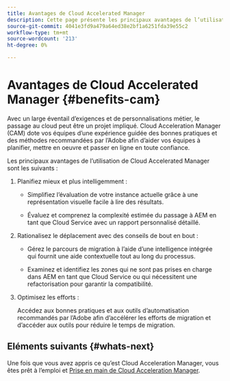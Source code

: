 ```yaml
---
title: Avantages de Cloud Accelerated Manager
description: Cette page présente les principaux avantages de l’utilisation de Cloud Acceleration Manager.
source-git-commit: 4041e3fd9a479a64ed38e2bf1a6251fda39e55c2
workflow-type: tm+mt
source-wordcount: '213'
ht-degree: 0%

---
```



# Avantages de Cloud Accelerated Manager {#benefits-cam}

Avec un large éventail d’exigences et de personnalisations métier, le passage au cloud peut être un projet impliqué. Cloud Acceleration Manager (CAM) dote vos équipes d’une expérience guidée des bonnes pratiques et des méthodes recommandées par l’Adobe afin d’aider vos équipes à planifier, mettre en oeuvre et passer en ligne en toute confiance.

Les principaux avantages de l’utilisation de Cloud Accelerated Manager sont les suivants :

1. Planifiez mieux et plus intelligemment :

   * Simplifiez l’évaluation de votre instance actuelle grâce à une représentation visuelle facile à lire des résultats.

   * Évaluez et comprenez la complexité estimée du passage à AEM en tant que Cloud Service avec un rapport personnalisé détaillé.

1. Rationalisez le déplacement avec des conseils de bout en bout :

   * Gérez le parcours de migration à l’aide d’une intelligence intégrée qui fournit une aide contextuelle tout au long du processus.

   * Examinez et identifiez les zones qui ne sont pas prises en charge dans AEM en tant que Cloud Service ou qui nécessitent une refactorisation pour garantir la compatibilité.

1. Optimisez les efforts :

   Accédez aux bonnes pratiques et aux outils d’automatisation recommandés par l’Adobe afin d’accélérer les efforts de migration et d’accéder aux outils pour réduire le temps de migration.

## Eléments suivants {#whats-next}

Une fois que vous avez appris ce qu’est Cloud Acceleration Manager, vous êtes prêt à l’emploi et [Prise en main de Cloud Acceleration Manager](https://experienceleague.adobe.com/docs/experience-manager-cloud-service/moving/cloud-acceleration-manager/using-cam/getting-started-cam.html?lang=en).